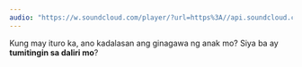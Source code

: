 ```yaml
---
audio: "https://w.soundcloud.com/player/?url=https%3A//api.soundcloud.com/tracks/1472769829%3Fsecret_token%3Ds-BgPqk9xGq38&color=%23ff5500&auto_play=true&hide_related=false&show_comments=true&show_user=true&show_reposts=false&show_teaser=true&visual=true"
---
```


Kung may ituro ka, ano kadalasan ang ginagawa ng anak mo? Siya ba ay <strong>tumitingin sa daliri mo</strong>?